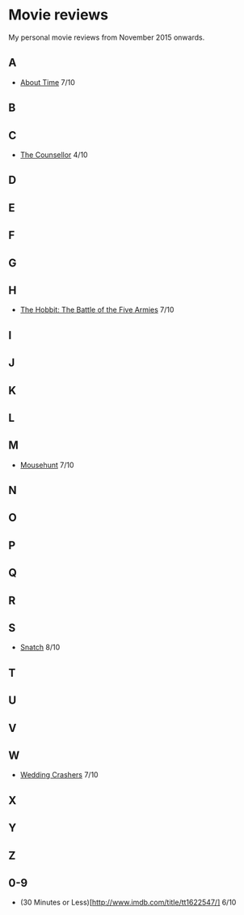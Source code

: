 # Movie reviews

My personal movie reviews from November 2015 onwards.

## A
- [About Time](http://www.imdb.com/title/tt2194499/) 7/10

## B

## C
- [The Counsellor](http://www.imdb.com/title/tt2193215/) 4/10

## D

## E

## F

## G

## H
- [The Hobbit: The Battle of the Five Armies](http://www.imdb.com/title/tt2310332/) 7/10

## I

## J

## K

## L

## M
- [Mousehunt](http://www.imdb.com/title/tt0119715/) 7/10

## N

## O

## P

## Q

## R

## S
- [Snatch](http://www.imdb.com/title/tt0208092/) 8/10

## T

## U

## V

## W
- [Wedding Crashers](http://www.imdb.com/title/tt0396269/) 7/10

## X

## Y

## Z

## 0-9
- (30 Minutes or Less)[http://www.imdb.com/title/tt1622547/] 6/10
